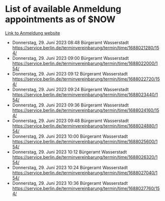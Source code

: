 # List of available Anmeldung appointments as of $NOW
[Link to Anmeldung website](https://service.berlin.de/terminvereinbarung/termin/tag.php?termin=1&anliegen[]=120686&dienstleisterlist=122210,122217,327316,122219,327312,122227,327314,122231,327346,122243,327348,122254,122252,329742,122260,329745,122262,329748,122271,327278,122273,327274,122277,327276,330436,122280,327294,122282,327290,122284,327292,122291,327270,122285,327266,122286,327264,122296,327268,150230,329760,122297,327286,122294,327284,122312,329763,122314,329775,122304,327330,122311,327334,122309,327332,317869,122281,327352,122279,329772,122283,122276,327324,122274,327326,122267,329766,122246,327318,122251,327320,122257,327322,122208,327298,122226,327300&herkunft=http%3A%2F%2Fservice.berlin.de%2Fdienstleistung%2F120686%2F)
- Donnerstag, 29. Juni 2023 08:48 Bürgeramt Wasserstadt https://service.berlin.de/terminvereinbarung/termin/time/1688021280/154/
- Donnerstag, 29. Juni 2023 09:00 Bürgeramt Wasserstadt https://service.berlin.de/terminvereinbarung/termin/time/1688022000/154/
- Donnerstag, 29. Juni 2023 09:12 Bürgeramt Wasserstadt https://service.berlin.de/terminvereinbarung/termin/time/1688022720/154/
- Donnerstag, 29. Juni 2023 09:24 Bürgeramt Wasserstadt https://service.berlin.de/terminvereinbarung/termin/time/1688023440/154/
- Donnerstag, 29. Juni 2023 09:36 Bürgeramt Wasserstadt https://service.berlin.de/terminvereinbarung/termin/time/1688024160/154/
- Donnerstag, 29. Juni 2023 09:48 Bürgeramt Wasserstadt https://service.berlin.de/terminvereinbarung/termin/time/1688024880/154/
- Donnerstag, 29. Juni 2023 10:00 Bürgeramt Wasserstadt https://service.berlin.de/terminvereinbarung/termin/time/1688025600/154/
- Donnerstag, 29. Juni 2023 10:12 Bürgeramt Wasserstadt https://service.berlin.de/terminvereinbarung/termin/time/1688026320/154/
- Donnerstag, 29. Juni 2023 10:24 Bürgeramt Wasserstadt https://service.berlin.de/terminvereinbarung/termin/time/1688027040/154/
- Donnerstag, 29. Juni 2023 10:36 Bürgeramt Wasserstadt https://service.berlin.de/terminvereinbarung/termin/time/1688027760/154/
